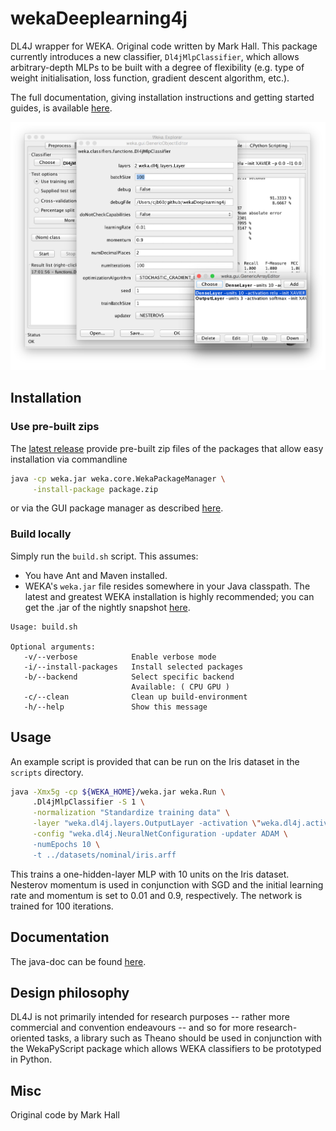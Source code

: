 # wekaDeeplearning4j
DL4J wrapper for WEKA. Original code written by Mark Hall. This package currently introduces a new classifier,
`Dl4jMlpClassifier`, which allows arbitrary-depth MLPs to be built with a degree of flexibility (e.g. type of weight initialisation,
loss function, gradient descent algorithm, etc.).

The full documentation, giving installation instructions and getting started guides, is available [here](https://deeplearning.cms.waikato.ac.nz/).

![Weka workbench GUI](docs/img/gui.png)

## Installation
### Use pre-built zips
The [latest release](https://github.com/Waikato/wekaDeeplearning4j/releases/latest) provide pre-built zip files of the packages that allow easy installation via commandline
```bash
java -cp weka.jar weka.core.WekaPackageManager \
     -install-package package.zip
```

or via the GUI package manager as described [here](http://weka.wikispaces.com/How+do+I+use+the+package+manager%3F#toc2).

### Build locally
Simply run the `build.sh` script. This assumes:
* You have Ant and Maven installed.
* WEKA's `weka.jar` file resides somewhere in your Java classpath. The latest and greatest WEKA installation is highly recommended; you
  can get the .jar of the nightly snapshot [here](http://www.cs.waikato.ac.nz/~ml/weka/snapshots/developer-branch.zip).

```
Usage: build.sh

Optional arguments:
   -v/--verbose            Enable verbose mode
   -i/--install-packages   Install selected packages
   -b/--backend            Select specific backend 
                           Available: ( CPU GPU )
   -c/--clean              Clean up build-environment
   -h/--help               Show this message
```

## Usage

An example script is provided that can be run on the Iris dataset in the `scripts` directory.

```bash
java -Xmx5g -cp ${WEKA_HOME}/weka.jar weka.Run \
     .Dl4jMlpClassifier -S 1 \
     -normalization "Standardize training data" \
     -layer "weka.dl4j.layers.OutputLayer -activation \"weka.dl4j.activations.ActivationSoftmax \" -lossFn \"weka.dl4j.lossfunctions.LossMCXENT \" " \
     -config "weka.dl4j.NeuralNetConfiguration -updater ADAM \
     -numEpochs 10 \
     -t ../datasets/nominal/iris.arff 

```

This trains a one-hidden-layer MLP with 10 units on the Iris dataset. Nesterov momentum is used in conjunction with SGD and the initial
learning rate and momentum is set to 0.01 and 0.9, respectively. The network is trained for 100 iterations.

## Documentation

The java-doc can be found [here](https://waikato.github.io/wekaDeeplearning4j/doc/).

## Design philosophy

DL4J is not primarily intended for research purposes -- rather more commercial and convention endeavours -- and so for more research-oriented
tasks, a library such as Theano should be used in conjunction with the WekaPyScript package which allows WEKA classifiers to be prototyped in
Python.

## Misc
Original code by Mark Hall
